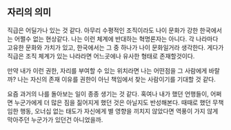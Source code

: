## 자리의 의미

직급은 어딜가나 있는 것 같다. 
아무리 수평적인 조직이라도 나이 문화가 강한 한국에서는 어쩔수 없는 현상같다.
나는 이런 체계에 반대하는 혁명론자는 아니다.
각 나라마다 고유한 문화와 가치가 있고, 한국에서는 그 중 하나가 나이 문화일거라 생각한다.
게다가 직급은 조직 체계가 있는 나라라면 어느곳에나 유사한 형태로 존재할것이다.

만약 내가 이런 권한, 자리를 부여할 수 있는 위치라면 나는 어떤점을 그 사람에게 바랄까?
나는 자신의 존재 이유를 권한이 아닌 책임에서 찾는 사람이기를 기대할 것 같다.

요즘 과거의 나를 돌아보는 일이 종종 생기는 것 같다.
혹여나 내가 했던 언행들이, 어쩌면 누군가에게 더 많은 짐을 짊어지게 했던 것은 아닐지도 반성해본다.
때때로 했던 무책임한 행동, 오너십 없는 태도가 자신에게 별 영향을 끼치지 않았다면 역풍이 가지 않게 막아주던 누군가가 있던건 아니었을까.
